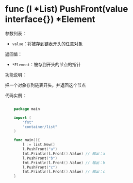 # func (l *List) PushFront(value interface{}) *Element

参数列表：

- `value`：将被存到链表开头的任意对象

返回值：

- `*Element`：被存到开头的节点的指针

功能说明：

把一个对象存到链表开头，并返回这个节点

代码实例：

```go

	package main

	import (
		"fmt"
		"container/list"
	)

	func main(){
		l := list.New()
		l.PushFront("a")
		fmt.Println(l.Front().Value) // 输出：a
		l.PushFront("b")
		fmt.Println(l.Front().Value) // 输出：b
		l.PushFront("c")
		fmt.Println(l.Front().Value) // 输出：c
	}

```